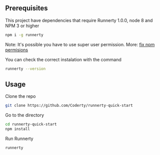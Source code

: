 ## Prerequisites
This project have dependencies that require Runnerty 1.0.0, node 8 and NPM 3 or higher

```bash 
npm i -g runnerty
```
Note: It's possible you have to use super user permission. More: [fix npm permisions](https://docs.npmjs.com/getting-started/fixing-npm-permissions)

You can check the correct instalation with the command 
```bash 
runnerty --version
```


## Usage
Clone the repo
```bash
git clone https://github.com/Coderty/runnerty-quick-start
```

Go to the directory  
```bash
cd runnerty-quick-start
npm install
```

Run Runnerty
```bash
runnerty
```



